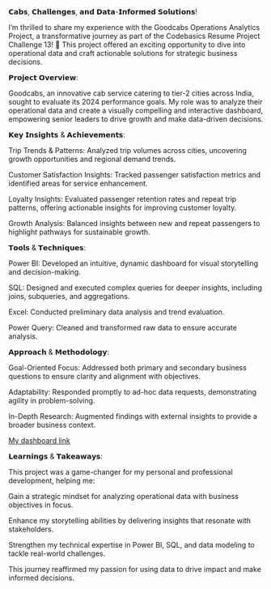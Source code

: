 

𝗖𝗮𝗯𝘀, 𝗖𝗵𝗮𝗹𝗹𝗲𝗻𝗴𝗲𝘀, 𝗮𝗻𝗱 𝗗𝗮𝘁𝗮-𝗜𝗻𝗳𝗼𝗿𝗺𝗲𝗱 𝗦𝗼𝗹𝘂𝘁𝗶𝗼𝗻𝘀!

I’m thrilled to share my experience with the Goodcabs Operations Analytics Project, a transformative journey as part of the Codebasics Resume Project Challenge 13! 🎉 This project offered an exciting opportunity to dive into operational data and craft actionable solutions for strategic business decisions.

𝗣𝗿𝗼𝗷𝗲𝗰𝘁 𝗢𝘃𝗲𝗿𝘃𝗶𝗲𝘄:

Goodcabs, an innovative cab service catering to tier-2 cities across India, sought to evaluate its 2024 performance goals. My role was to analyze their operational data and create a visually compelling and interactive dashboard, empowering senior leaders to drive growth and make data-driven decisions.

𝗞𝗲𝘆 𝗜𝗻𝘀𝗶𝗴𝗵𝘁𝘀 & 𝗔𝗰𝗵𝗶𝗲𝘃𝗲𝗺𝗲𝗻𝘁𝘀:

Trip Trends & Patterns: Analyzed trip volumes across cities, uncovering growth opportunities and regional demand trends.

Customer Satisfaction Insights: Tracked passenger satisfaction metrics and identified areas for service enhancement.

Loyalty Insights: Evaluated passenger retention rates and repeat trip patterns, offering actionable insights for improving customer loyalty.

Growth Analysis: Balanced insights between new and repeat passengers to highlight pathways for sustainable growth.

𝗧𝗼𝗼𝗹𝘀 & 𝗧𝗲𝗰𝗵𝗻𝗶𝗾𝘂𝗲𝘀:

Power BI: Developed an intuitive, dynamic dashboard for visual storytelling and decision-making.

SQL: Designed and executed complex queries for deeper insights, including joins, subqueries, and aggregations.

Excel: Conducted preliminary data analysis and trend evaluation.

Power Query: Cleaned and transformed raw data to ensure accurate analysis.

𝗔𝗽𝗽𝗿𝗼𝗮𝗰𝗵 & 𝗠𝗲𝘁𝗵𝗼𝗱𝗼𝗹𝗼𝗴𝘆:

Goal-Oriented Focus: Addressed both primary and secondary business questions to ensure clarity and alignment with objectives.

Adaptability: Responded promptly to ad-hoc data requests, demonstrating agility in problem-solving.

In-Depth Research: Augmented findings with external insights to provide a broader business context.

[My dashboard link](https://app.powerbi.com/view?r=eyJrIjoiMWM5NTc4ODYtNTI2MS00M2Y5LTkwZWUtOGNjZTk5OTdmNTA1IiwidCI6ImM2ZTU0OWIzLTVmNDUtNDAzMi1hYWU5LWQ0MjQ0ZGM1YjJjNCJ9)

𝗟𝗲𝗮𝗿𝗻𝗶𝗻𝗴𝘀 & 𝗧𝗮𝗸𝗲𝗮𝘄𝗮𝘆𝘀:

This project was a game-changer for my personal and professional development, helping me:

Gain a strategic mindset for analyzing operational data with business objectives in focus.

Enhance my storytelling abilities by delivering insights that resonate with stakeholders.

Strengthen my technical expertise in Power BI, SQL, and data modeling to tackle real-world challenges.

This journey reaffirmed my passion for using data to drive impact and make informed decisions. 


